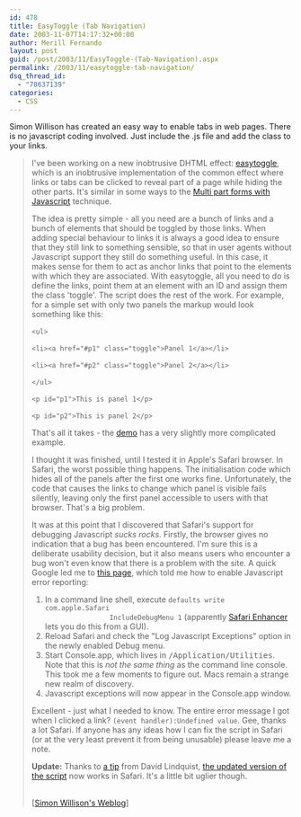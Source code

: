 ```yaml
---
id: 478
title: EasyToggle (Tab Navigation)
date: 2003-11-07T14:17:32+00:00
author: Merill Fernando
layout: post
guid: /post/2003/11/EasyToggle-(Tab-Navigation).aspx
permalink: /2003/11/easytoggle-tab-navigation/
dsq_thread_id:
  - "78637139"
categories:
  - CSS
---
```

<body xmlns="http://www.w3.org/1999/xhtml">
    <div class="Section1">
        <p>
            Simon Willison has created an easy way to enable tabs in web pages. There is no javascript
            coding involved. Just include the .js file and add the class to your links.
        </p>
        <blockquote style='margin-top:5.0pt;margin-bottom:5.0pt'> 
        <p>
            I've been working on a new inobtrusive <acronym>DHTML</acronym> effect: <a href="http://simon.incutio.com/code/js/easytoggle/example.html" title="easytoggle demo page">easytoggle</a>,
            which is an inobtrusive implementation of the common effect where links or tabs can
            be clicked to reveal part of a page while hiding the other parts. It's similar in
            some ways to the <a href="http://simon.incutio.com/archive/2003/08/12/multiPartForms" title="http://simon.incutio.com/archive/2003/08/12/multiPartForms">Multi
            part forms with Javascript</a> technique.
        </p>
        <p>
            The idea is pretty simple - all you need are a bunch of links and a bunch of elements
            that should be toggled by those links. When adding special behaviour to links it is
            always a good idea to ensure that they still link to something sensible, so that in
            user agents without Javascript support they still do something useful. In this case,
            it makes sense for them to act as anchor links that point to the elements with which
            they are associated. With easytoggle, all you need to do is define the links, point
            them at an element with an ID and assign them the class 'toggle'. The script does
            the rest of the work. For example, for a simple set with only two panels the markup
            would look something like this:
        </p>
        <pre>
<code>&lt;ul&gt;</code> </pre>
        <pre>
<code>&lt;li&gt;&lt;a href="#p1" class="toggle"&gt;Panel 1&lt;/a&gt;&lt;/li&gt;</code> </pre>
        <pre>
<code>&lt;li&gt;&lt;a href="#p2" class="toggle"&gt;Panel 2&lt;/a&gt;&lt;/li&gt;</code> </pre>
        <pre>
<code>&lt;/ul&gt;</code> </pre>
        <pre>
<code>&lt;p id="p1"&gt;This is panel 1&lt;/p&gt;</code> </pre>
        <pre>
<code>&lt;p id="p2"&gt;This is panel 2&lt;/p&gt;</code> </pre>
        <p>
            That's all it takes - the <a href="http://simon.incutio.com/code/js/easytoggle/example.html" title="easytoggle demo page">demo</a> has
            a very slightly more complicated example.
        </p>
        <p>
            I thought it was finished, until I tested it in Apple's Safari browser. In Safari,
            the worst possible thing happens. The initialisation code which hides all of the panels
            after the first one works fine. Unfortunately, the code that causes the links to change
            which panel is visible fails silently, leaving only the first panel accessible to
            users with that browser. That's a big problem.
        </p>
        <p>
            It was at this point that I discovered that Safari's support for debugging Javascript <em><i>sucks
            rocks</i></em>. Firstly, the browser gives no indication that a bug has been encountered.
            I'm sure this is a deliberate usability decision, but it also means users who encounter
            a bug won't even know that there is a problem with the site. A quick Google led me
            to <a href="http://www.macosxhints.com/article.php?story=20030906093300383" title="Safari and Javascript debugging">this
            page</a>, which told me how to enable Javascript error reporting:
        </p>
        <ol start="1" type="1">
            <li class="MsoNormal" style='mso-margin-top-alt:auto;mso-margin-bottom-alt:auto; mso-list:l0 level1 lfo1'>
                <span style=''>In a command line shell, execute</span> <code>defaults write com.apple.Safari
                IncludeDebugMenu 1</code> (apparently <a href="http://www.lordofthecows.com/safari_enhancer.php" title="http://www.lordofthecows.com/safari_enhancer.php">Safari
                Enhancer</a> lets you do this from a <acronym>GUI</acronym>).</li>
            <li class="MsoNormal" style='mso-margin-top-alt:auto;mso-margin-bottom-alt:auto; mso-list:l0 level1 lfo1'>
                <span style=''>Reload Safari and check the "Log Javascript Exceptions" option in the
                newly enabled Debug menu.</span>
            </li>
            <li class="MsoNormal" style='mso-margin-top-alt:auto;mso-margin-bottom-alt:auto; mso-list:l0 level1 lfo1'>
                <span style=''>Start Console.app, which lives in</span> 
                <samp>
                    /Application/Utilities</samp>. Note that this is <em><i>not the same thing</i></em> as
                the command line console. This took me a few moments to figure out. Macs remain a
                strange new realm of discovery.</li>
            <li class="MsoNormal" style='mso-margin-top-alt:auto;mso-margin-bottom-alt:auto; mso-list:l0 level1 lfo1'>
                <span style=''>Javascript exceptions will now appear in the Console.app window.</span>
            </li>
        </ol>
        <p>
            Excellent - just what I needed to know. The entire error message I got when I clicked
            a link? <code><span style=''>(event handler):Undefined value</span></code>. Gee, thanks
            a lot Safari. If anyone has any ideas how I can fix the script in Safari (or at the
            very least prevent it from being unusable) please leave me a note.
        </p>
        <p>
            <strong><b>Update:</b></strong> Thanks to <a href="http://simon.incutio.com/archive/2003/11/06/easytoggle#comment1">a
            tip</a> from David Lindquist, <a href="http://simon.incutio.com/code/js/easytoggle/example2.html" title="easytoggle demo page (updated version)">the
            updated version of the script</a> now works in Safari. It's a little bit uglier though.
        </p>
        <p class="MsoNormal">
            <br />
            [<a href="http://simon.incutio.com/archive/2003/11/06/easytoggle">Simon Willison's
            Weblog</a>]
        </p>
        </blockquote>
    </div>
</body>